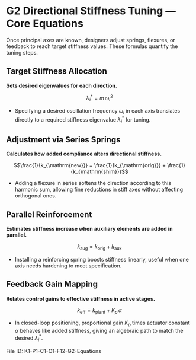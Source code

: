 # G2 Directional Stiffness Tuning — Core Equations

Once principal axes are known, designers adjust springs, flexures, or feedback to reach target stiffness values. These formulas quantify the tuning steps.

## Target Stiffness Allocation
**Sets desired eigenvalues for each direction.**

$$\lambda_i^{\ast} = m\, \omega_i^{2}$$

- Specifying a desired oscillation frequency $\omega_i$ in each axis translates directly to a required stiffness eigenvalue $\lambda_i^{\ast}$ for tuning.

## Adjustment via Series Springs
**Calculates how added compliance alters directional stiffness.**

$$\frac{1}{k_{\mathrm{new}}} = \frac{1}{k_{\mathrm{orig}}} + \frac{1}{k_{\mathrm{shim}}}$$

- Adding a flexure in series softens the direction according to this harmonic sum, allowing fine reductions in stiff axes without affecting orthogonal ones.

## Parallel Reinforcement
**Estimates stiffness increase when auxiliary elements are added in parallel.**

$$k_{\mathrm{aug}} = k_{\mathrm{orig}} + k_{\mathrm{aux}}$$

- Installing a reinforcing spring boosts stiffness linearly, useful when one axis needs hardening to meet specification.

## Feedback Gain Mapping
**Relates control gains to effective stiffness in active stages.**

$$k_{\mathrm{eff}} = k_{\mathrm{plant}} + K_p\, \alpha$$

- In closed-loop positioning, proportional gain $K_p$ times actuator constant $\alpha$ behaves like added stiffness, giving an algebraic path to match the desired $\lambda_i^{\ast}$.

File ID: K1-P1-C1-O1-F12-G2-Equations
